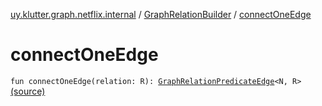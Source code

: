 [uy.klutter.graph.netflix.internal](../index.md) / [GraphRelationBuilder](index.md) / [connectOneEdge](.)


# connectOneEdge
<code>fun connectOneEdge(relation: R): [GraphRelationPredicateEdge](../-graph-relation-predicate-edge/index.md)<N, R></code> [(source)](https://github.com/kohesive/klutter/blob/master/netflix-graph-jdk6/src/main/kotlin/uy/klutter/graph/netflix/internal/Schema.kt#L85)<br/>

